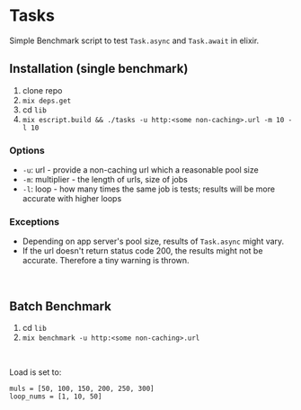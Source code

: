 # Tasks
Simple Benchmark script to test `Task.async` and `Task.await` in elixir.

## Installation (single benchmark)
  1. clone repo
  2. `mix deps.get`
  3. cd `lib`
  4. `mix escript.build && ./tasks -u http:<some non-caching>.url -m 10 -l 10`

### Options
- `-u`: url - provide a non-caching url which a reasonable pool size
- `-m`: multiplier - the length of urls, size of jobs
- `-l`: loop - how many times the same job is tests; results will be more accurate with higher loops

### Exceptions
- Depending on app server's pool size, results of `Task.async` might vary.
- If the url doesn't return status code 200, the results might not be accurate. Therefore a tiny warning is thrown.

<br>


## Batch Benchmark
  1. cd `lib`
  2. `mix benchmark -u http:<some non-caching>.url`
<br>

Load is set to:
```
muls = [50, 100, 150, 200, 250, 300]  
loop_nums = [1, 10, 50]
```
